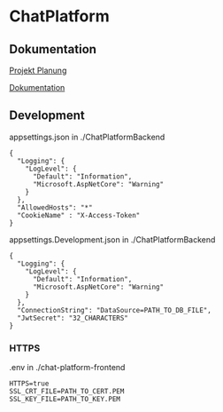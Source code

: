 # ChatPlatform

## Dokumentation

[Projekt Planung](https://github.com/FlurinBruehwiler/ChatPlatform/blob/main/Dokumentation/ProjektPlanung.pdf)

[Dokumentation](https://github.com/FlurinBruehwiler/ChatPlatform/blob/main/Dokumentation/Dokumentation.pdf)

## Development

appsettings.json in ./ChatPlatformBackend

```
{
  "Logging": {
    "LogLevel": {
      "Default": "Information",
      "Microsoft.AspNetCore": "Warning"
    }
  },
  "AllowedHosts": "*"
  "CookieName" : "X-Access-Token"
}
```

appsettings.Development.json in ./ChatPlatformBackend

```
{
  "Logging": {
    "LogLevel": {
      "Default": "Information",
      "Microsoft.AspNetCore": "Warning"
    }
  },
  "ConnectionString": "DataSource=PATH_TO_DB_FILE",
  "JwtSecret": "32_CHARACTERS"
}
```

### HTTPS

.env in ./chat-platform-frontend

```
HTTPS=true
SSL_CRT_FILE=PATH_TO_CERT.PEM
SSL_KEY_FILE=PATH_TO_KEY.PEM
```
